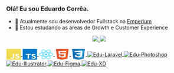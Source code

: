 ### Olá! Eu sou Eduardo Corrêa.

- 🔭 Atualmente sou desenvolvedor Fullstack na [Emperium](https://emperium.com.br/)
- 🌱 Estou estudando as áreas de Growth e Customer Experience

<div align="center">
  <a href="https://github.com/eduardocorreas">
  <img height="180em" src="https://github-readme-stats.vercel.app/api?username=eduardocorreas&show_icons=true&theme=dracula&include_all_commits=true&count_private=true"/>
  <img height="180em" src="https://github-readme-stats.vercel.app/api/top-langs/?username=eduardocorreas&layout=compact&langs_count=7&theme=dracula"/>
</div>
  
  <div style="display: inline_block"><br>
  <img align="center" alt="Edu-Js" height="30" width="40" src="https://raw.githubusercontent.com/devicons/devicon/master/icons/javascript/javascript-plain.svg">
  <img align="center" alt="Edu-Ts" height="30" width="40" src="https://raw.githubusercontent.com/devicons/devicon/master/icons/typescript/typescript-plain.svg">
  <img align="center" alt="Edu-React" height="30" width="40" src="https://raw.githubusercontent.com/devicons/devicon/master/icons/react/react-original.svg">
  <img align="center" alt="Edu-HTML" height="30" width="40" src="https://raw.githubusercontent.com/devicons/devicon/master/icons/html5/html5-original.svg">
  <img align="center" alt="Edu-CSS" height="30" width="40" src="https://raw.githubusercontent.com/devicons/devicon/master/icons/css3/css3-original.svg">
  <img align="center" alt="Edu-Laravel" height="30" width="40" src="https://cdn.jsdelivr.net/gh/devicons/devicon/icons/laravel/laravel-plain.svg" />
  <img align="center" alt="Edu-Photoshop" height="30" width="40"  src="https://cdn.jsdelivr.net/gh/devicons/devicon/icons/photoshop/photoshop-plain.svg" />
  <img align="center" alt="Edu-Illustrator" height="30" width="40"   src="https://cdn.jsdelivr.net/gh/devicons/devicon/icons/illustrator/illustrator-plain.svg" />
  <img align="center" alt="Edu-Figma" height="30" width="40"   src="https://cdn.jsdelivr.net/gh/devicons/devicon/icons/figma/figma-original.svg" />
  <img align="center" alt="Edu-XD" height="30" width="40"  src="https://cdn.jsdelivr.net/gh/devicons/devicon/icons/xd/xd-plain.svg" />
</div>
